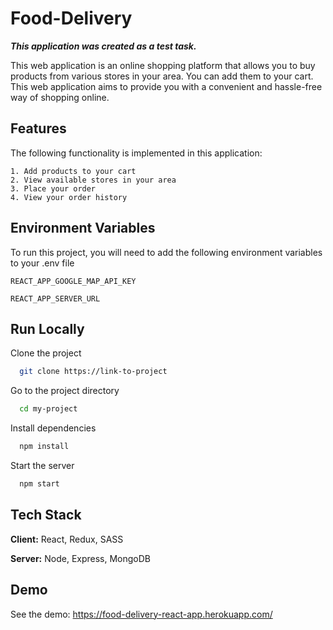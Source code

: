 
# Food-Delivery

_**This application was created as a test task.**_

This web application is an online shopping platform that allows you to buy products from various stores in your area. You can add them to your cart. This web application aims to provide you with a convenient and hassle-free way of shopping online.






## Features
The following functionality is implemented in this application:

    1. Add products to your cart
    2. View available stores in your area
    3. Place your order
    4. View your order history



## Environment Variables

To run this project, you will need to add the following environment variables to your .env file

`REACT_APP_GOOGLE_MAP_API_KEY`

`REACT_APP_SERVER_URL`


## Run Locally

Clone the project

```bash
  git clone https://link-to-project
```

Go to the project directory

```bash
  cd my-project
```

Install dependencies

```bash
  npm install
```

Start the server

```bash
  npm start
```


## Tech Stack

**Client:** React, Redux, SASS

**Server:** Node, Express, MongoDB


## Demo

See the demo: https://food-delivery-react-app.herokuapp.com/

